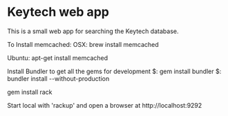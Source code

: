 # Keytech web app

This is a small web app for searching the Keytech database.

To Install memcached: 
 OSX: brew install memcached

 Ubuntu: apt-get install memcached


Install Bundler to get all the gems for development
$: gem install bundler
$: bundler install --without-production

gem install rack

Start local with 'rackup' and open a browser at http://localhost:9292


